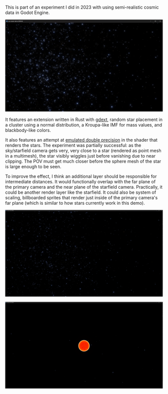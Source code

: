 This is part of an experiment I did in 2023 with using semi-realistic cosmic data in Godot Engine.

![stars rendered in Godot Engine](screenshots/screenshot.png)

It features an extension written in Rust with [gdext](https://github.com/godot-rust/gdext), random star placement in a cluster using a normal distribution, a Kroupa-like IMF for mass values, and blackbody-like colors.

It also features an attempt at [emulated double precision](https://blog.cyclemap.link/2011-06-09-glsl-part2-emu/) in the shader that renders the stars. The experiment was partially successful: as the sky/starfield camera gets very, very close to a star (rendered as point mesh in a multimesh), the star visibly wiggles just before vanishing due to near clipping. The POV must get much closer before the sphere mesh of the star is large enough to be seen.

To improve the effect, I think an additional layer should be responsible for intermediate distances. It would functionally overlap with the far plane of the primary camera and the near plane of the starfield camera. Practically, it could be another render layer like the starfield. It could also be system of scaling, billboarded sprites that render just inside of the primary camera's far plane (which is similar to how stars currently work in this demo).

![4K stars rendered in Godot Engine](screenshots/4k.png)

![4K close red star rendered in Godot Engine](screenshots/4k_star.png)
